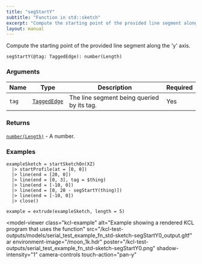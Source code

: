 ```yaml
---
title: "segStartY"
subtitle: "Function in std::sketch"
excerpt: "Compute the starting point of the provided line segment along the 'y' axis."
layout: manual
---
```


Compute the starting point of the provided line segment along the 'y' axis.

```kcl
segStartY(@tag: TaggedEdge): number(Length)
```



### Arguments

| Name | Type | Description | Required |
|----------|------|-------------|----------|
| `tag` | [`TaggedEdge`](/docs/kcl-std/types/std-types-TaggedEdge) | The line segment being queried by its tag. | Yes |

### Returns

[`number(Length)`](/docs/kcl-std/types/std-types-number) - A number.


### Examples

```kcl
exampleSketch = startSketchOn(XZ)
  |> startProfile(at = [0, 0])
  |> line(end = [20, 0])
  |> line(end = [0, 3], tag = $thing)
  |> line(end = [-10, 0])
  |> line(end = [0, 20 - segStartY(thing)])
  |> line(end = [-10, 0])
  |> close()

example = extrude(exampleSketch, length = 5)

```


<model-viewer
  class="kcl-example"
  alt="Example showing a rendered KCL program that uses the  function"
  src="/kcl-test-outputs/models/serial_test_example_fn_std-sketch-segStartY0_output.gltf"
  ar
  environment-image="/moon_1k.hdr"
  poster="/kcl-test-outputs/serial_test_example_fn_std-sketch-segStartY0.png"
  shadow-intensity="1"
  camera-controls
  touch-action="pan-y"
>
</model-viewer>


